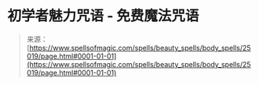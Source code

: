 <!--yml

类别：未分类

日期：2024-06-12 19:11:34

-->

# 初学者魅力咒语 - 免费魔法咒语

> 来源：[https://www.spellsofmagic.com/spells/beauty_spells/body_spells/25019/page.html#0001-01-01](https://www.spellsofmagic.com/spells/beauty_spells/body_spells/25019/page.html#0001-01-01)
